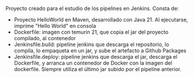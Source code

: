 Proyecto creado para el estudio de los pipelines en Jenkins. Consta de:
- Proyecto HelloWorld en Maven, desarrollado con Java 21. Al ejecutarse, imprime "Hello World" en consola
- Dockerfile: imagen con temurin 21, que copia el jar del proyecto compilado, al contenedor
- Jenkinsfile.build: pipeline jenkins que descarga el repositorio, lo compila, lo empaqueta en un jar, y sube el artefacto a Github Packages
- Jenkinsfile.deploy: pipeline jenkins que descarga el jar, descarga el Dockerfile, y arranca un contenedor de Docker con la imagen del dockerfile. Siempre utiliza el último jar subido por el pipeline anterior.
